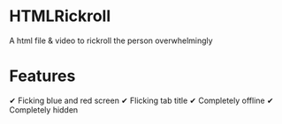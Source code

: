 # HTMLRickroll
A html file &amp; video to rickroll the person overwhelmingly
# Features
✔ Ficking blue and red screen
✔ Flicking tab title
✔ Completely offline
✔ Completely hidden
